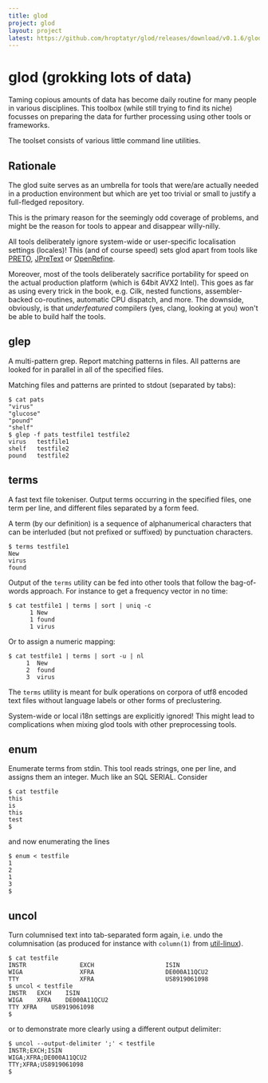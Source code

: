 ```yaml
---
title: glod
project: glod
layout: project
latest: https://github.com/hroptatyr/glod/releases/download/v0.1.6/glod-0.1.6.tar.xz
---
```


glod (grokking lots of data)
============================

Taming copious amounts of data has become daily routine for many people
in various disciplines.  This toolbox (while still trying to find its
niche) focusses on preparing the data for further processing using other
tools or frameworks.

The toolset consists of various little command line utilities.

Rationale
---------
The glod suite serves as an umbrella for tools that were/are actually
needed in a production environment but which are yet too trivial or
small to justify a full-fledged repository.

This is the primary reason for the seemingly odd coverage of problems,
and might be the reason for tools to appear and disappear willy-nilly.

All tools deliberately ignore system-wide or user-specific localisation
settings (locales)!  This (and of course speed) sets glod apart from
tools like [PRETO][1], [JPreText][3] or [OpenRefine][2].

Moreover, most of the tools deliberately sacrifice portability for speed
on the actual production platform (which is 64bit AVX2 Intel).  This
goes as far as using every trick in the book, e.g. Cilk, nested
functions, assembler-backed co-routines, automatic CPU dispatch, and
more.  The downside, obviously, is that *underfeatured* compilers (yes,
clang, looking at you) won't be able to build half the tools.


glep
----
A multi-pattern grep.
Report matching patterns in files.
All patterns are looked for in parallel in all of the specified files.

Matching files and patterns are printed to stdout (separated by tabs):

    $ cat pats
    "virus"
    "glucose"
    "pound"
    "shelf"
    $ glep -f pats testfile1 testfile2
    virus	testfile1
    shelf	testfile2
    pound	testfile2


terms
-----
A fast text file tokeniser.
Output terms occurring in the specified files, one term per line, and
different files separated by a form feed.

A term (by our definition) is a sequence of alphanumerical characters
that can be interluded (but not prefixed or suffixed) by punctuation
characters.

    $ terms testfile1
    New
    virus
    found

Output of the `terms` utility can be fed into other tools that follow
the bag-of-words approach.  For instance to get a frequency vector in no
time:

    $ cat testfile1 | terms | sort | uniq -c
          1 New
          1 found
          1 virus

Or to assign a numeric mapping:

    $ cat testfile1 | terms | sort -u | nl
         1  New
         2  found
         3  virus

The `terms` utility is meant for bulk operations on corpora of utf8
encoded text files without language labels or other forms of
preclustering.

System-wide or local i18n settings are explicitly ignored!  This might
lead to complications when mixing glod tools with other preprocessing
tools.


enum
----

Enumerate terms from stdin.  This tool reads strings, one per line, and
assigns them an integer.  Much like an SQL SERIAL.  Consider

    $ cat testfile
    this
    is
    this
    test
    $

and now enumerating the lines

    $ enum < testfile
    1
    2
    1
    3
    $


uncol
-----

Turn columnised text into tab-separated form again, i.e. undo the
columnisation (as produced for instance with `column(1)` from
[util-linux][4]).

    $ cat testfile
    INSTR               EXCH                    ISIN
    WIGA                XFRA                    DE000A11QCU2
    TTY                 XFRA                    US8919061098
    $ uncol < testfile
    INSTR	EXCH	ISIN
    WIGA	XFRA	DE000A11QCU2
    TTY	XFRA	US8919061098
    $

or to demonstrate more clearly using a different output delimiter:

    $ uncol --output-delimiter ';' < testfile
    INSTR;EXCH;ISIN
    WIGA;XFRA;DE000A11QCU2
    TTY;XFRA;US8919061098
    $


  [1]: http://code.google.com/p/preto/
  [2]: http://openrefine.org/
  [3]: http://sites.labic.icmc.usp.br/torch/msd2011/jpretext/
  [4]: http://git.kernel.org/cgit/utils/util-linux/util-linux.git
